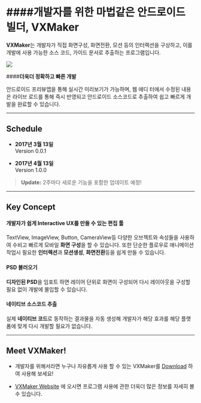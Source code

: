 <!--# VxmakerAngular

This project was generated with [angular-cli](https://github.com/angular/angular-cli) version 1.0.0-beta.30.

## Development server
Run `ng serve` for a dev server. Navigate to `http://localhost:4200/`. The app will automatically reload if you change any of the source files.

## Code scaffolding

Run `ng generate component component-name` to generate a new component. You can also use `ng generate directive/pipe/service/class/module`.

## Build

Run `ng build` to build the project. The build artifacts will be stored in the `dist/` directory. Use the `-prod` flag for a production build.

## Running unit tests

Run `ng test` to execute the unit tests via [Karma](https://karma-runner.github.io).

## Running end-to-end tests

Run `ng e2e` to execute the end-to-end tests via [Protractor](http://www.protractortest.org/).
Before running the tests make sure you are serving the app via `ng serve`.

## Deploying to GitHub Pages

Run `ng github-pages:deploy` to deploy to GitHub Pages.

## Further help

To get more help on the `angular-cli` use `ng help` or go check out the [Angular-CLI README](https://github.com/angular/angular-cli/blob/master/README.md).-->


####개발자를 위한 마법같은 안드로이드 빌더, 
**VXMaker**
============

**VXMaker**는 개발자가 직접 화면구성, 화면전환, 모션 등의 인터랙션을 구상하고, 이를 개발에 사용 가능한 소스 코드, 가이드 문서로 추출하는 프로그램입니다.


[![](http://www.altamirasoft.com/leeer/images/banner_2.png)](http://www.vxmaker.com)


####**더욱더 정확하고 빠른 개발**

안드로이드 프리뷰앱을 통해 실시간 미리보기가 가능하며, 웹 에디 터에서 수정된 내용은 라이브 로드를 통해 즉시 반영되고 안드로이드 소스코드로 추출하여 쉽고 빠르게 개발을 완료할 수 있습니다.




----------


Schedule
--------

- **2017년 3월 13일**    
Version 0.0.1

- **2017년 4월 13일**    
Version 1.0.0

> **Update:** 2주마다 새로운 기능을 포함한 업데이트 예정!



----------


Key Concept
-----------


#### <i class="icon-pencil"></i> **개발자가 쉽게 Interactive UX를 만들 수 있는 편집 툴**

TextView, ImageView, Button, CameraView등 다양한 오브젝트와 속성들을 사용하여 수비고 빠르게 모바일 **화면 구성**을 할 수 있습니다. 
또한 단순한 플로우로 애니메이션 작업시 필요한 **인터렉션**과 **모션생성**, **화면전환**등을 쉽게 만들 수 있습니다.

#### <i class="icon-file"></i> **PSD 불러오기**

**디자인된 PSD**을 임포트 하면 레이어 단위로 화면이 구성되어 다시 레이아웃을 구성할 필요 없이 개발에 몰입할 수 있습니다.

#### <i class="icon-hdd"></i> **네이티브 소스코드 추출**

실제 **네이티브 코드**로 동작하는 결과물을 자동 생성해 개발자가 해당 효과를 해당 플랫폼에 맞게 다시 개발할 필요가 없습니다.





----------



Meet VXMaker!
-------------

- 개발자를 위해서라면 누구나 자유롭게 사용 할 수 있는 VXMaker를 [Download][1] 하여 사용해 보세요!

- [VXMaker Website][2] 에 오시면 프로그램 사용에 관한 더욱더 많은 정보를 자세히 볼 수 있습니다. 


[1]: http://www.vxmaker.com
[2]: http://www.vxmaker.com
